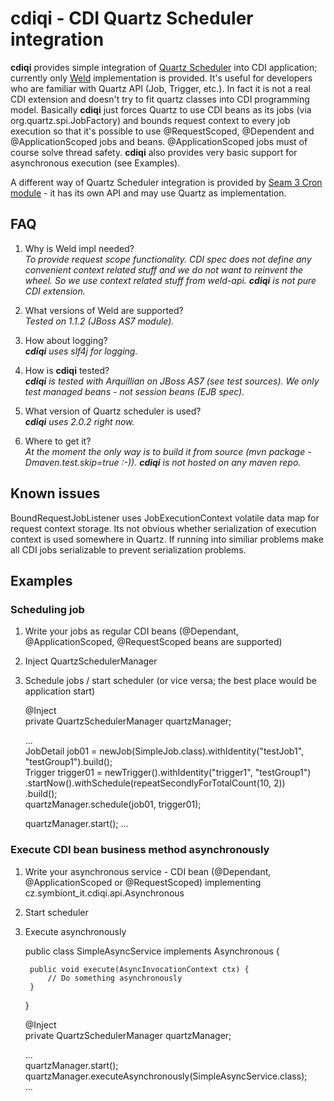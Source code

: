 cdiqi - CDI Quartz Scheduler integration
=========================

__cdiqi__ provides simple integration of [Quartz Scheduler](http://www.quartz-scheduler.org/) into CDI application; currently only [Weld](http://seamframework.org/Weld) implementation is provided.
It's useful for developers who are familiar with Quartz API (Job, Trigger, etc.).
In fact it is not a real CDI extension and doesn't try to fit quartz classes into CDI programming model. 
Basically __cdiqi__  just forces Quartz to use CDI beans as its jobs (via org.quartz.spi.JobFactory) and bounds request context to every job execution so that it's possible to use @RequestScoped, @Dependent and @ApplicationScoped jobs and beans. 
@ApplicationScoped jobs must of course solve thread safety.
__cdiqi__ also provides very basic support for asynchronous execution (see Examples).

A different way of Quartz Scheduler integration is provided by [Seam 3 Cron module](http://seamframework.org/Seam3/CronModule) - it has its own API and may use Quartz as implementation.

FAQ
---
1. Why is Weld impl needed?  
_To provide request scope functionality. CDI spec does not define any convenient context related stuff and we do not want to reinvent the wheel. So we use context related stuff from weld-api. __cdiqi__ is not pure CDI extension._

2. What versions of Weld are supported?  
_Tested on 1.1.2 (JBoss AS7 module)._

3. How about logging?  
___cdiqi__ uses slf4j for logging._

4. How is __cdiqi__ tested?  
___cdiqi__ is tested with Arquillian on JBoss AS7 (see test sources). We only test managed beans - not session beans (EJB spec)._

5. What version of Quartz scheduler is used?  
___cdiqi__ uses 2.0.2 right now._

6. Where to get it?  
_At the moment the only way is to build it from source (mvn package -Dmaven.test.skip=true :-)). __cdiqi__ is not hosted on any maven repo._ 

Known issues
------------
BoundRequestJobListener uses JobExecutionContext volatile data map for request context storage. Its not obvious whether serialization of execution context is used somewhere in Quartz. 
If running into similiar problems make all CDI jobs serializable to prevent serialization problems.  

Examples
--------

### Scheduling job
1. Write your jobs as regular CDI beans (@Dependant, @ApplicationScoped, @RequestScoped beans are supported)
2. Inject QuartzSchedulerManager
3. Schedule jobs / start scheduler (or vice versa; the best place would be application start)

	@Inject  
	private QuartzSchedulerManager quartzManager;
	
	...  
	 JobDetail job01 = newJob(SimpleJob.class).withIdentity("testJob1", "testGroup1").build();  
     Trigger trigger01 = newTrigger().withIdentity("trigger1", "testGroup1")  
		 .startNow().withSchedule(repeatSecondlyForTotalCount(10, 2))  
		 .build();  
	 quartzManager.schedule(job01, trigger01);  
		 
     quartzManager.start();	
     ...
	
### Execute CDI bean business method asynchronously

1. Write your asynchronous service - CDI bean (@Dependant, @ApplicationScoped or @RequestScoped) implementing cz.symbiont_it.cdiqi.api.Asynchronous
2. Start scheduler
3. Execute asynchronously

	public class SimpleAsyncService implements Asynchronous {
	
		public void execute(AsyncInvocationContext ctx) {
			// Do something asynchronously
		}
	}

	@Inject  
	private QuartzSchedulerManager quartzManager;
	
	...  
	quartzManager.start();  
	quartzManager.executeAsynchronously(SimpleAsyncService.class);  
	...